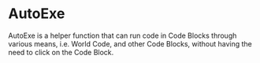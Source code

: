 # AutoExe
AutoExe is a helper function that can run code in Code Blocks through various means, i.e. World Code, and other Code Blocks, without having the need to click on the Code Block.
